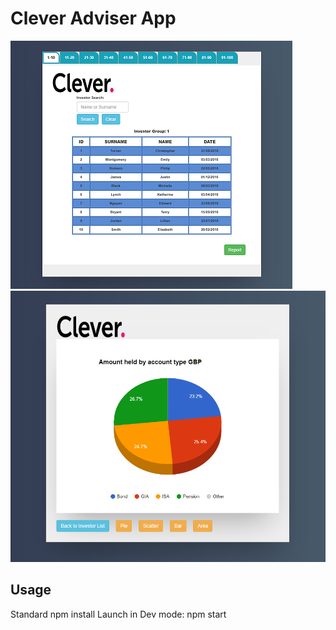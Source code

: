 # Clever Adviser App
![cleverAppImage](https://github.com/OcelotDive/randomImages/blob/master/images/cleverMain.PNG)
![cleverAppImage](https://github.com/OcelotDive/randomImages/blob/master/images/cleverPie.PNG)

## Usage
Standard npm install
Launch in Dev mode: npm start
